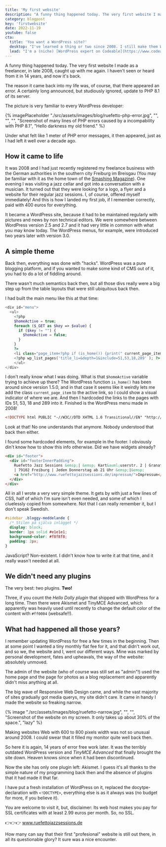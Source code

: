 ```yaml
---
title: 'My first website'
description: "A funny thing happened today. The very first website I made as a freelancer, in late 2008, caught up with me again. I haven't seen or heard from it in 14 years, and now it's back."
category: blogpost
key: 'firstwebsite'
date: 2022-11-19
youtube: false
cta:
  title: 'You want a WordPress site?'
  desktop: "I've learned a thing or two since 2008. I still make them WordPress sites quite simple and long-lasting though."
  lead: "I'm a (niche) [WordPress expert on Codeable](https://www.codeable.io/developers/lene-saile/). If you want a custom made, secure and performant WordPress site, consider working with me."
---
```


A funny thing happened today. The very first website I made as a freelancer, in late 2008, caught up with me again. I haven't seen or heard from it in 14 years, and now it's back.

The reason it came back into my life was, of course, that there appeared an error. A certainly long announced, but studiously ignored, update to PHP 8.1 of its server.

The picture is very familiar to every WordPress developer:

{% imagePlaceholder "./src/assets/images/blog/ruefetto-php-error.jpg", "", "", "", "Screenshot of many lines of PHP errors caused by a incompability with PHP 8.1", "Hello darkness my old friend." %}

Under what felt like 1 meter of PHP error messages, it then appeared, just as I had left it well over a decade ago.

## How it came to life

It was 2008 and I had just recently registered my freelance business with the German authorities in the southern city Freiburg im Breisgau (You may be familiar with it as the home town of the [Smashing Magazine](https://www.smashingmagazine.com/)). One evening I was visiting a jazz cellar and got into a conversation with a musician. It turned out that they were looking for a logo, a flyer and a website for their regular jazz sessions. I, of course, offered myself immediately! And this is how I landed my first job, if I remember correctly, paid with 400 euros for everything.

It became a WordPress site, because it had to be maintained regularly with pictures and news by non technical editors. We were somewhere between WordPress version 2.5 and 2.7 and it had very little in common with what you may know today. The WordPress menus, for example, were introduced two years later with version 3.0.

## A simple theme

Back then, everything was done with "hacks". WordPress was a pure blogging platform, and if you wanted to make some kind of CMS out of it, you had to do a lot of fiddling around.

There wasn't much semantics back then, but all those divs really were a big step up from the table layouts that were still ubiquitous back then.

I had built the main menu like this at that time:

```php
<div id="menu">
  <ul>
    <?php
    $homeActive = true;
    foreach ($_GET as $key => $value) {
      if ($key != "") {
        $homeActive = false;
      }
    }
    ?>
    <li class="page_item<?php if (is_home()) {print(" current_page_item");} ?>"><a href="<?php echo get_option('home'); ?>" title="Home" id="subitemmenu0">Home</a></li>
    <?php wp_list_pages('title_li=&depth=1&include=51,53,18,289' ); ?>
    </ul>
</div>
```

I don't really know what I was doing. What is that `$homeActive` variable trying to achieve up there? The WordPress function `is_home()` has been around since version 1.5.0, and in that case it seems like it weirdly lets me add the class `current_page_item` to the active link, so I could show a visual indicator of where we are. And then I hardcoded the links to the pages with IDs 51, 53, 18 and 289 into it. Finished is the WordPress menu made in 2008!

```html
<!DOCTYPE html PUBLIC "-//W3C//DTD XHTML 1.0 Transitional//EN" "http://www.w3.org/TR/xhtml1/DTD/xhtml1-transitional.dtd">
```

Look at that! No one understands that anymore. Nobody understood that back then either.

I found some hardcoded elements, for example in the footer. I obviously din't know how to show this info otherwise. Did we have widgets already?

```html
<div id="footer">
  <div id="footerInnerPadding">
    Ruefetto Jazz Sessions &emsp;| &emsp; Kart&auml;userstr. 2 | Granatg&auml;&szlig;le 3
    | 79102 Freiburg | Jeden Donnerstag ab 21 Uhr &emsp;|&emsp;
    <a href="http://www.ruefettojazzsessions.de/impressum/">Impressum</a>
  </div>
</div>
```

All in all I wrote a very very simple theme. It gets by with just a few lines of CSS, half of which I'm sure isn't even needed, and some of which I cluelessly copied from somewhere. Not that I can really remember it, but I don't speak Swedish.

```css
#sidebar .bloggy-meddelande {
  /* Stilen på själva inlägget */
  display: block;
  border: 1px solid #e1e1e1;
  background-color: #f8f8f8;
  padding: 2px;
}
```

JavaScript? Non-existent. I didn't know how to write it at that time, and it really wasn't needed at all.

## We didn't need any plugins

The very best: two plugins. **Two!**

Three, if you count the _Hello Dolly plugin_ that shipped with WordPress for a long time. Then there were Akismet and TinyMCE Advanced, which apparently was heavily used until recently to change the default color of the content with `#ff0004` (websafe!!).

## What had happened all those years?

I remember updating WordPress for free a few times in the beginning. Then at some point I wanted a tiny monthly flat fee for it, and that didn't work out, and so we, the website and I, went our different ways. Mine was marked by personal development, fates and upheavals, the way of the website: absolutely unmoved.

The admin of the website (who of course was still set as "admin"!) used the home page and the page for photos as a blog replacement and apparently didn't miss anything at all.

The big wave of Responsive Web Design came, and while the vast majority of sites gradually got media querys, my site didn't care. It came in handy I made the website so freaking narrow.

{% image "./src/assets/images/blog/ruefetto-narrow.jpg", "", "", "Screenshot of the website on my screen. It only takes up about 30% of the space.", "lazy" %}

Making websites Web with 600 to 800 pixels width was not so unusual around 2008. I could swear that it filled my monitor quite well back then.

So here it is again, 14 years of error free work later. It was the terribly outdated WordPress version and _TinyMCE Advanced_ that finally brought the site down. Heaven knows since when it had been discontinued.

Now the site has only one plugin left: Akismet. I guess it's all thanks to the simple nature of my programming back then and the absence of plugins that it had made it that far.

I have put a fresh installation of WordPress on it, replaced the docytpe-declaration with `<!DOCTYPE>`, everything else is as it always was (no budget for more, if you believe it).

You are welcome to visit it, but, disclaimer: Its web host makes you pay for SSL certificates with at least 2.99 euros per month. So, no SSL.

👉👉👉 www.ruefettojazzsessions.de

How many can say that their first "profesional" website is still out there, in all its questionable glory? It sure was a nice encounter.
